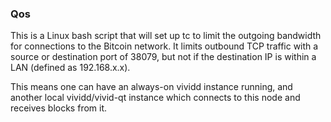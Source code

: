 ### Qos ###

This is a Linux bash script that will set up tc to limit the outgoing bandwidth for connections to the Bitcoin network. It limits outbound TCP traffic with a source or destination port of 38079, but not if the destination IP is within a LAN (defined as 192.168.x.x).

This means one can have an always-on vividd instance running, and another local vividd/vivid-qt instance which connects to this node and receives blocks from it.
